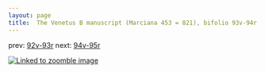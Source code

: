 ```yaml
---
layout: page
title:  The Venetus B manuscript (Marciana 453 = 821), bifolio 93v-94r
---
```


prev: [92v-93r](../92v-93r/) next: [94v-95r](../94v-95r/)



[![Linked to zoomble image](http://www.homermultitext.org/iipsrv?IIIF=/project/homer/pyramidal/deepzoom/hmt/vbbifolio/v1/vb_93v_94r.tif/full/2000,/0/default.jpg)](http://www.homermultitext.org/ict2/?urn=urn:cite2:hmt:vbbifolio.v1:vb_93v_94r)

